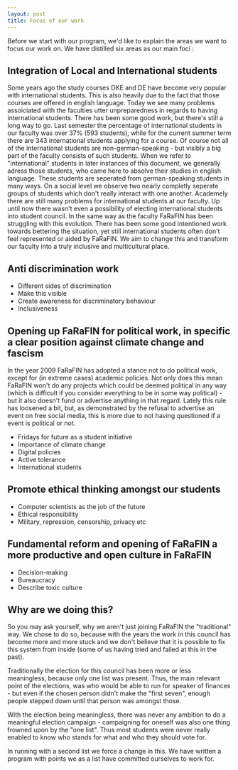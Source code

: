 ```yaml
---
layout: post
title: Focus of our work
---
```

Before we start with our program, we'd like to explain the areas we want to focus our work on. We have distilled six areas as our main foci :

## Integration of Local and International students

Some years ago the study courses DKE and DE have become very popular with international students. This is also heavily due to the fact that those courses are offered in english language.
Today we see many problems assoiciated with the faculties utter unpreparedness in regards to having international students. There has been some good work, but there's still a long way to go.
Last semester the percentage of international students in our faculty was over 37% (593 students), while for the current summer term there are 343 international students applying for a course.
Of course not all of the international students are non-german-speaking - but visibly a big part of the faculty consists of such students. When we refer to "international" students in later instances of this document, we generally adress those students, who came here to absolve their studies in english language.
These students are seperated from german-speaking students in many ways. On a social level we observe two nearly completly seperate groups of students which don't really interact with one another. Academely there are still many problems for international students at our faculty. Up until now there wasn't even a possibility of electing international students into student council.
In the same way as the faculty FaRaFIN has been struggling with this evolution. There has been some good intentioned work towards bettering the situation, yet still international students often don't feel represented or aided by FaRaFIN.
We aim to change this and transform our faculty into a truly inclusive and multicultural place.

## Anti discrimination work

 * Different sides of discrimination
 * Make this visible
 * Create awareness for discriminatory behaviour
 * Inclusiveness

## Opening up FaRaFIN for political work, in specific a clear position against climate change and fascism

In the year 2009 FaRaFIN has adopted a stance not to do political work, except for (in extreme cases) academic policies.
Not only does this mean FaRaFIN won't do any projects which could be deemed political in any way (which is difficult if you consider everything to be in some way political) - but it also doesn't fund or advertise anything in that regard.
Lately this rule has loosened a bit, but, as demonstrated by the refusal to advertise an event on free social media, this is more due to not having questioned if a event is political or not.

 * Fridays for future as a student initiative
 * Importance of climate change
 * Digital policies
 * Active tolerance
 * International students

## Promote ethical thinking amongst our students

 * Computer scientists as the job of the future
 * Ethical responsibility
 * Military, repression, censorship, privacy etc

## Fundamental reform and opening of FaRaFIN a more productive and open culture in FaRaFIN

 * Decision-making
 * Bureaucracy
 * Describe toxic culture

## Why are we doing this?

So you may ask yourself, why we aren't just joining FaRaFIN the "traditional" way. We chose to do so, because with the years the work in this council has become more and more stuck and we don't believe that it is possible to fix this system from inside (some of us having tried and failed at this in the past).

Traditionally the election for this council has been more or less meaningless, because only one list was present. Thus, the main relevant point of the elections, was who would be able to run for speaker of finances - but even if the chosen person didn't make the "first seven", enough people stepped down until that person was amongst those.

With the election being meaningless, there was never any ambition to do a meaningful election campaign - campaigning for oneself was also one thing frowned upon by the "one list". Thus most students were never really enabled to know who stands for what and who they should vote for.

In running with a second list we force a change in this. We have written a program with points we as a list have committed ourselves to work for.
